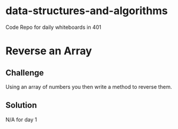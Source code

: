 # data-structures-and-algorithms
Code Repo for daily whiteboards in 401

# Reverse an Array
<!-- Short summary or background information -->

## Challenge
Using an array of numbers you then write a method to reverse them.

## Solution
N/A for day 1